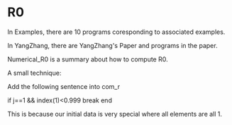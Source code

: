# R0
In Examples, there are 10 programs coresponding to associated examples.

In YangZhang, there are YangZhang's Paper and programs in the paper.

Numerical_R0 is a summary about how to compute R0.


A small technique:

Add the following sentence into com_r

if j==1 && index(1)<0.999
        break
end

This is because our initial data is very special where all elements are all 1.
